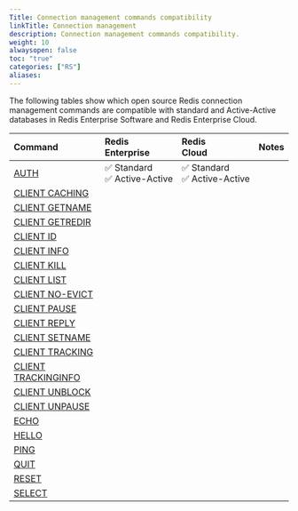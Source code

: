 ```yaml
---
Title: Connection management commands compatibility
linkTitle: Connection management
description: Connection management commands compatibility.
weight: 10
alwaysopen: false
toc: "true"
categories: ["RS"]
aliases: 
---
```


The following tables show which open source Redis connection management commands are compatible with standard and Active-Active databases in Redis Enterprise Software and Redis Enterprise Cloud.


| Command | Redis<br />Enterprise | Redis<br />Cloud | Notes |
|:--------|:----------------------|:-----------------|:------|
| [AUTH](https://redis.io/commands/auth) | <span title="Supported">&#x2705; Standard</span><br /><span title="Supported"><nobr>&#x2705; Active-Active</nobr></span> | <span title="Supported">&#x2705; Standard</span><br /><span title="Supported"><nobr>&#x2705; Active-Active</nobr></span> |  |
| [CLIENT CACHING](https://redis.io/commands/client-caching) |
| [CLIENT GETNAME](https://redis.io/commands/client-getname) |
| [CLIENT GETREDIR](https://redis.io/commands/client-getredir) |
| [CLIENT ID](https://redis.io/commands/client-id) |
| [CLIENT INFO](https://redis.io/commands/client-info) |
| [CLIENT KILL](https://redis.io/commands/client-kill) |
| [CLIENT LIST](https://redis.io/commands/client-list) |
| [CLIENT NO-EVICT](https://redis.io/commands/client-no-evict) |
| [CLIENT PAUSE](https://redis.io/commands/client-pause) |
| [CLIENT REPLY](https://redis.io/commands/client-reply) |
| [CLIENT SETNAME](https://redis.io/commands/client-setname) |
| [CLIENT TRACKING](https://redis.io/commands/client-tracking) |
| [CLIENT TRACKINGINFO](https://redis.io/commands/client-trackinginfo) |
| [CLIENT UNBLOCK](https://redis.io/commands/client-unblock) |
| [CLIENT UNPAUSE](https://redis.io/commands/client-unpause) |
| [ECHO](https://redis.io/commands/echo) |
| [HELLO](https://redis.io/commands/hello) |
| [PING](https://redis.io/commands/ping) |
| [QUIT](https://redis.io/commands/quit) |
| [RESET](https://redis.io/commands/reset) |
| [SELECT](https://redis.io/commands/select) |
